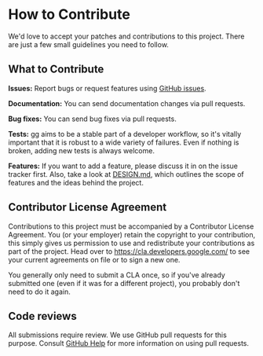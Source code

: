 # How to Contribute

We'd love to accept your patches and contributions to this project. There are
just a few small guidelines you need to follow.

## What to Contribute

**Issues:** Report bugs or request features using [GitHub issues][issues].

**Documentation:** You can send documentation changes via pull requests.

**Bug fixes:** You can send bug fixes via pull requests.

**Tests:** gg aims to be a stable part of a developer workflow, so it's vitally
important that it is robust to a wide variety of failures.  Even if nothing is
broken, adding new tests is always welcome.

**Features:** If you want to add a feature, please discuss it in on the issue
tracker first. Also, take a look at [DESIGN.md][], which outlines the scope of
features and the ideas behind the project.

[issues]: https://github.com/zombiezen/gg/issues
[DESIGN.md]: https://github.com/zombiezen/gg/blob/master/DESIGN.md

## Contributor License Agreement

Contributions to this project must be accompanied by a Contributor License
Agreement. You (or your employer) retain the copyright to your contribution,
this simply gives us permission to use and redistribute your contributions as
part of the project. Head over to <https://cla.developers.google.com/> to see
your current agreements on file or to sign a new one.

You generally only need to submit a CLA once, so if you've already submitted one
(even if it was for a different project), you probably don't need to do it
again.

## Code reviews

All submissions require review. We use GitHub pull requests for this purpose.
Consult [GitHub Help](https://help.github.com/articles/about-pull-requests/) for
more information on using pull requests.
